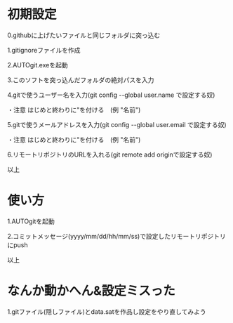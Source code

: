 # 初期設定

0.githubに上げたいファイルと同じフォルダに突っ込む</p>
1.gitignoreファイルを作成</p>
2.AUTOgit.exeを起動</p>
3.このソフトを突っ込んだフォルダの絶対パスを入力</p>
4.gitで使うユーザー名を入力(git config --global user.name で設定する奴)</p>
・注意 はじめと終わりに"を付ける　(例 "名前")</p>
5.gitで使うメールアドレスを入力(git config --global user.email で設定する奴)</p>
・注意 はじめと終わりに"を付ける　(例 "名前")</p>
6.リモートリポジトリのURLを入れる(git remote add originで設定する奴)</p>

以上

# 使い方
1.AUTOgitを起動</p>
2.コミットメッセージ(yyyy/mm/dd/hh/mm/ss)で設定したリモートリポジトリにpush</p>

以上

# なんか動かへん&設定ミスった

1.gitファイル(隠しファイル)とdata.satを作品し設定をやり直してみよう</p>